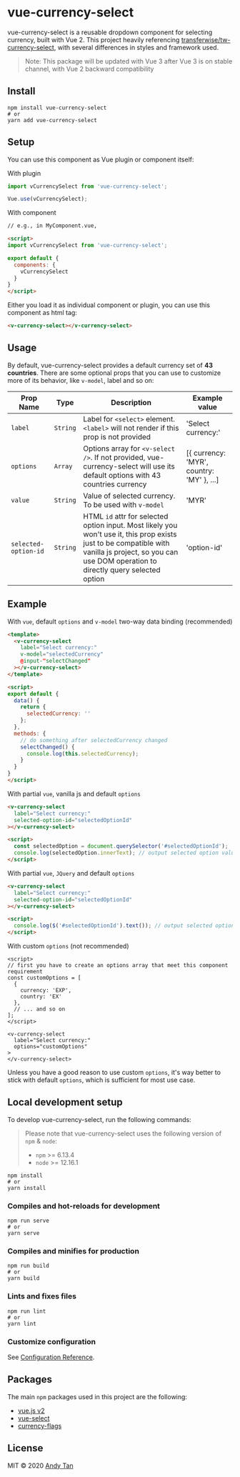 # vue-currency-select

vue-currency-select is a reusable dropdown component for selecting currency, built with Vue 2. This project
heavily referencing [transferwise/tw-currency-select](https://github.com/transferwise/tw-currency-select),
with several differences in styles and framework used.

> Note: This package will be updated with Vue 3 after Vue 3 is on stable channel, with Vue 2 backward compatibility

## Install
```
npm install vue-currency-select
# or
yarn add vue-currency-select
```

## Setup
You can use this component as Vue plugin or component itself:

With plugin
```javascript
import vCurrencySelect from 'vue-currency-select';

Vue.use(vCurrencySelect);
```

With component
```html
// e.g., in MyComponent.vue,

<script>
import vCurrencySelect from 'vue-currency-select';

export default {
  components: {
    vCurrencySelect
  }
}
</script>
```

Either you load it as individual component or plugin, you can use this component as html tag:

```html
<v-currency-select></v-currency-select>
```

## Usage
By default, vue-currency-select provides a default currency set of **43 countries**. There are some
optional props that you can use to customize more of its behavior, like `v-model`, label and so on:

|  Prop Name   | Type   |  Description  | Example value |
| ------------ | ------ | ------------- | ------------- |
|   `label`    | `String` | Label for `<select>` element. `<label>` will not render if this prop is not provided | 'Select currency:' |
|   `options`  | `Array`  | Options array for `<v-select />`. If not provided, vue-currency-select will use its default options with 43 countries currency | [{ currency: 'MYR', country: 'MY' }, ...] |
|   `value`    | `String` | Value of selected currency. To be used with `v-model` | 'MYR' |
| `selected-option-id` | `String` | HTML `id` attr for selected option input. Most likely you won't use it, this prop exists just to be compatible with vanilla js project, so you can use DOM operation to directly query selected option | 'option-id' |

## Example
With `vue`, default `options` and `v-model` two-way data binding (recommended)

```html
<template>
  <v-currency-select
    label="Select currency:"
    v-model="selectedCurrency"
    @input-"selectChanged"
  ></v-currency-select>
</template>

<script>
export default {
  data() {
    return {
      selectedCurrency: ''
    };
  },
  methods: {
    // do something after selectedCurrency changed
    selectChanged() {
      console.log(this.selectedCurrency);
    }
  }
}
</script>
```

With partial `vue`, vanilla js and default `options`

```html
<v-currency-select
  label="Select currency:"
  selected-option-id="selectedOptionId"
></v-currency-select>

<script>
  const selectedOption = document.querySelector('#selectedOptionId');
  console.log(selectedOption.innerText); // output selected option value
</script>
```

With partial `vue`, `JQuery` and default `options`
```html
<v-currency-select
  label="Select currency:"
  selected-option-id="selectedOptionId"
></v-currency-select>

<script>
  console.log($('#selectedOptionId').text()); // output selected option value
</script>
```

With custom `options` (not recommended)
```vue
<script>
// first you have to create an options array that meet this component requirement
const customOptions = [
  {
    currency: 'EXP',
    country: 'EX'
  },
  // ... and so on
];
</script>

<v-currency-select
  label="Select currency:"
  options="customOptions"
>
</v-currency-select>
```

Unless you have a good reason to use custom `options`, it's way better to stick with default `options`,
which is sufficient for most use case.

## Local development setup
To develop vue-currency-select, run the following commands:

> Please note that vue-currency-select uses the following version of `npm` & `node`:  
>- `npm` >= 6.13.4
>- `node` >= 12.16.1

```
npm install
# or
yarn install
```

### Compiles and hot-reloads for development
```
npm run serve
# or
yarn serve
```

### Compiles and minifies for production
```
npm run build
# or
yarn build
```

### Lints and fixes files
```
npm run lint
# or
yarn lint
```

### Customize configuration
See [Configuration Reference](https://cli.vuejs.org/config/).

## Packages
The main `npm` packages used in this project are the following:
- [vue.js v2](https://vuejs.org/)
- [vue-select](https://www.npmjs.com/package/vue-select)
- [currency-flags](https://www.npmjs.com/package/currency-flags)

## License

MIT © 2020 [Andy Tan](https://github.com/andytan0727) 
